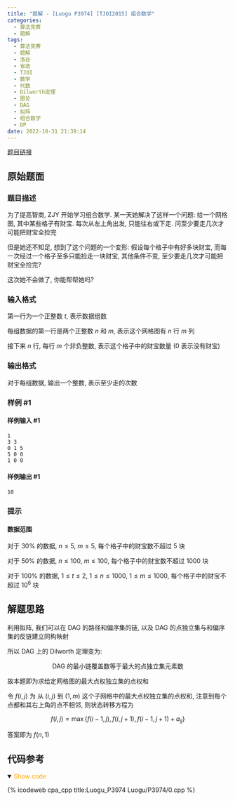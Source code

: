 ```yaml
---
title: "题解 - [Luogu P3974] [TJOI2015] 组合数学"
categories:
  - 算法竞赛
  - 题解
tags:
  - 算法竞赛
  - 题解
  - 洛谷
  - 省选
  - TJOI
  - 数学
  - 代数
  - Dilworth定理
  - 图论
  - DAG
  - 拟阵
  - 组合数学
  - DP
date: 2022-10-31 21:39:14
---
```


[题目链接](https://www.luogu.com.cn/problem/P3974)

<!-- more -->

## 原始题面

### 题目描述

为了提高智商, ZJY 开始学习组合数学. 某一天她解决了这样一个问题: 给一个网格图, 其中某些格子有财宝. 每次从左上角出发, 只能往右或下走. 问至少要走几次才可能把财宝全捡完

但是她还不知足, 想到了这个问题的一个变形: 假设每个格子中有好多块财宝, 而每一次经过一个格子至多只能捡走一块财宝, 其他条件不变, 至少要走几次才可能把财宝全捡完?

这次她不会做了, 你能帮帮她吗?

### 输入格式

第一行为一个正整数 $t$, 表示数据组数

每组数据的第一行是两个正整数 $n$ 和 $m$, 表示这个网格图有 $n$ 行 $m$ 列

接下来 $n$ 行, 每行 $m$ 个非负整数, 表示这个格子中的财宝数量 ($0$ 表示没有财宝)

### 输出格式

对于每组数据, 输出一个整数, 表示至少走的次数

### 样例 #1

#### 样例输入 #1

```input1
1
3 3
0 1 5
5 0 0
1 0 0
```

#### 样例输出 #1

```output1
10
```

### 提示

#### 数据范围

对于 $30\%$ 的数据, $n \le 5$, $m \le 5$, 每个格子中的财宝数不超过 $5$ 块

对于 $50\%$ 的数据, $n \le 100$, $m \le 100$, 每个格子中的财宝数不超过 $1000$ 块

对于 $100\%$ 的数据, $1\le t\le 2$, $1\le n \le 1000$, $1\le m \le 1000$, 每个格子中的财宝不超过 $10^6$ 块

## 解题思路

利用拟阵, 我们可以在 DAG 的路径和偏序集的链, 以及 DAG 的点独立集与和偏序集的反链建立同构映射

所以 DAG 上的 Dilworth 定理变为:

<center><p>DAG 的最小链覆盖数等于最大的点独立集元素数</p></center>

故本题即为求给定网格图的最大点权独立集的点权和

令 $f(i,j)$ 为 从 $(i,j)$ 到 $(1,m)$ 这个子网格中的最大点权独立集的点权和, 注意到每个点都和其右上角的点不相邻, 则状态转移方程为

$$
f(i,j)=\max\{f(i-1,j),f(i,j+1),f(i-1,j+1)+a_{ij}\}
$$

答案即为 $f(n,1)$

## 代码参考

<details open>
<summary><font color='orange'>Show code</font></summary>

{% icodeweb cpa_cpp title:Luogu_P3974 Luogu/P3974/0.cpp %}

</details>
